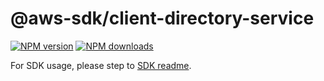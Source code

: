 # @aws-sdk/client-directory-service

[![NPM version](https://img.shields.io/npm/v/@aws-sdk/client-directory-service/beta.svg)](https://www.npmjs.com/package/@aws-sdk/client-directory-service)
[![NPM downloads](https://img.shields.io/npm/dm/@aws-sdk/client-directory-service.svg)](https://www.npmjs.com/package/@aws-sdk/client-directory-service)

For SDK usage, please step to [SDK readme](https://github.com/aws/aws-sdk-js-v3).
